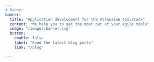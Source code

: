 ```yaml
---
# Banner
banner:
  title: "Application development for the Atlassian toolstack"
  content: "We help you to get the most out of your agile tools"
  image: "/images/banner.svg"
  button:
    enable: false
    label: "Read the latest blog posts"
    link: "/blog"

---
```

